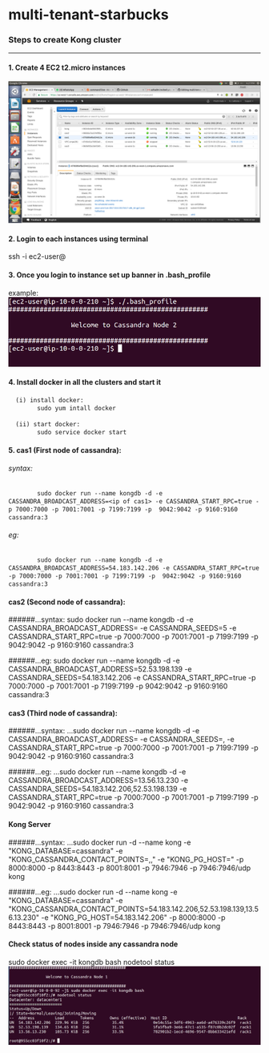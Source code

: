 # multi-tenant-starbucks

### Steps to create Kong cluster
***

#### 1. Create 4 EC2 t2.micro instances
![alt tag](https://github.com/azhadm/multi-tenant-starbucks/blob/master/KongSteps/Step1proj.png)

#### 2. Login to each instances using terminal
ssh -i <key> ec2-user@<ip address>

#### 3. Once you login to instance set up banner in .bash_profile
example:
![alt tag](https://github.com/azhadm/multi-tenant-starbucks/blob/master/KongSteps/proj:%20banner.png)


#### 4. Install docker in all the clusters and start it
      (i) install docker:
            sudo yum intall docker
      
      (ii) start docker:
            sudo service docker start  
      
#### 5. cas1 (First node of cassandra):

######      syntax:
            sudo docker run --name kongdb -d -e CASSANDRA_BROADCAST_ADDRESS=<ip of cas1> -e CASSANDRA_START_RPC=true -p 7000:7000 -p 7001:7001 -p 7199:7199 -p  9042:9042 -p 9160:9160 cassandra:3


######      eg: 
            sudo docker run --name kongdb -d -e CASSANDRA_BROADCAST_ADDRESS=54.183.142.206 -e CASSANDRA_START_RPC=true -p 7000:7000 -p 7001:7001 -p 7199:7199 -p  9042:9042 -p 9160:9160 cassandra:3

#### cas2 (Second node of cassandra):

######...syntax:
sudo docker run --name kongdb -d -e CASSANDRA_BROADCAST_ADDRESS=<ip of cas2> -e CASSANDRA_SEEDS=5<ip of cas1> -e CASSANDRA_START_RPC=true -p 7000:7000 -p 7001:7001 -p 7199:7199 -p 9042:9042 -p 9160:9160 cassandra:3


######...eg:
sudo docker run --name kongdb -d -e CASSANDRA_BROADCAST_ADDRESS=52.53.198.139 -e CASSANDRA_SEEDS=54.183.142.206 -e CASSANDRA_START_RPC=true -p 7000:7000 -p 7001:7001 -p 7199:7199 -p 9042:9042 -p 9160:9160 cassandra:3

#### cas3 (Third node of cassandra):

######...syntax:
...sudo docker run --name kongdb -d -e CASSANDRA_BROADCAST_ADDRESS=<ip of cas3> -e CASSANDRA_SEEDS=<ip of cas1>,<ip of cas2> -e CASSANDRA_START_RPC=true -p 7000:7000 -p 7001:7001 -p 7199:7199 -p 9042:9042 -p 9160:9160 cassandra:3


######...eg:
...sudo docker run --name kongdb -d -e CASSANDRA_BROADCAST_ADDRESS=13.56.13.230 -e CASSANDRA_SEEDS=54.183.142.206,52.53.198.139 -e CASSANDRA_START_RPC=true -p 7000:7000 -p 7001:7001 -p 7199:7199 -p 9042:9042 -p 9160:9160 cassandra:3

#### Kong Server

######...syntax:
...sudo docker run -d --name kong -e "KONG_DATABASE=cassandra" -e "KONG_CASSANDRA_CONTACT_POINTS=<ip of cas1>,<ip of cas2>,<ip of cas3>" -e "KONG_PG_HOST=<ip of cas1>" -p 8000:8000 -p 8443:8443 -p 8001:8001 -p 7946:7946 -p 7946:7946/udp kong 


######...eg:
...sudo docker run -d --name kong -e "KONG_DATABASE=cassandra" -e "KONG_CASSANDRA_CONTACT_POINTS=54.183.142.206,52.53.198.139,13.56.13.230" -e "KONG_PG_HOST=54.183.142.206" -p 8000:8000 -p 8443:8443 -p 8001:8001 -p 7946:7946 -p 7946:7946/udp kong

#### Check status of nodes inside any cassandra node
sudo docker exec -it kongdb bash
nodetool status
![alt tag](https://github.com/azhadm/multi-tenant-starbucks/blob/master/KongSteps/proj:nodestatus.png)
